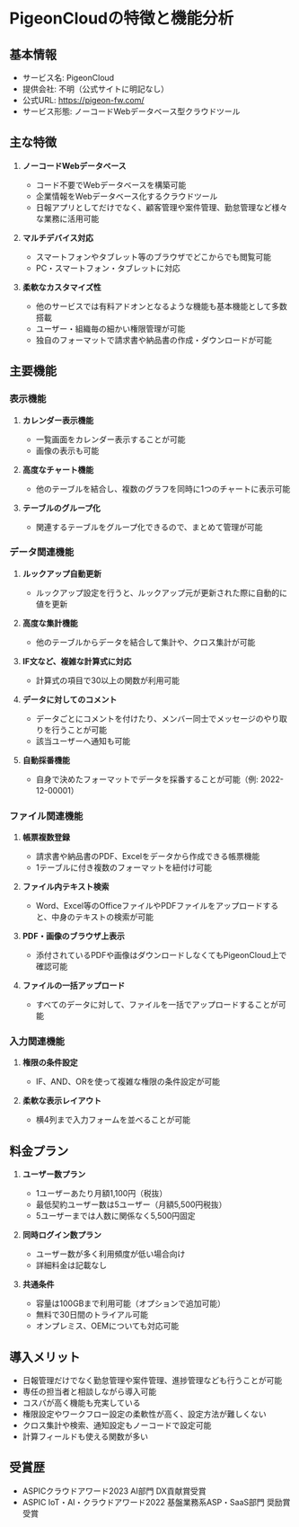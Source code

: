 # PigeonCloudの特徴と機能分析

## 基本情報
- サービス名: PigeonCloud
- 提供会社: 不明（公式サイトに明記なし）
- 公式URL: https://pigeon-fw.com/
- サービス形態: ノーコードWebデータベース型クラウドツール

## 主な特徴
1. **ノーコードWebデータベース**
   - コード不要でWebデータベースを構築可能
   - 企業情報をWebデータベース化するクラウドツール
   - 日報アプリとしてだけでなく、顧客管理や案件管理、勤怠管理など様々な業務に活用可能

2. **マルチデバイス対応**
   - スマートフォンやタブレット等のブラウザでどこからでも閲覧可能
   - PC・スマートフォン・タブレットに対応

3. **柔軟なカスタマイズ性**
   - 他のサービスでは有料アドオンとなるような機能も基本機能として多数搭載
   - ユーザー・組織毎の細かい権限管理が可能
   - 独自のフォーマットで請求書や納品書の作成・ダウンロードが可能

## 主要機能

### 表示機能
1. **カレンダー表示機能**
   - 一覧画面をカレンダー表示することが可能
   - 画像の表示も可能

2. **高度なチャート機能**
   - 他のテーブルを結合し、複数のグラフを同時に1つのチャートに表示可能

3. **テーブルのグループ化**
   - 関連するテーブルをグループ化できるので、まとめて管理が可能

### データ関連機能
1. **ルックアップ自動更新**
   - ルックアップ設定を行うと、ルックアップ元が更新された際に自動的に値を更新

2. **高度な集計機能**
   - 他のテーブルからデータを結合して集計や、クロス集計が可能

3. **IF文など、複雑な計算式に対応**
   - 計算式の項目で30以上の関数が利用可能

4. **データに対してのコメント**
   - データごとにコメントを付けたり、メンバー同士でメッセージのやり取りを行うことが可能
   - 該当ユーザーへ通知も可能

5. **自動採番機能**
   - 自身で決めたフォーマットでデータを採番することが可能（例: 2022-12-00001）

### ファイル関連機能
1. **帳票複数登録**
   - 請求書や納品書のPDF、Excelをデータから作成できる帳票機能
   - 1テーブルに付き複数のフォーマットを紐付け可能

2. **ファイル内テキスト検索**
   - Word、Excel等のOfficeファイルやPDFファイルをアップロードすると、中身のテキストの検索が可能

3. **PDF・画像のブラウザ上表示**
   - 添付されているPDFや画像はダウンロードしなくてもPigeonCloud上で確認可能

4. **ファイルの一括アップロード**
   - すべてのデータに対して、ファイルを一括でアップロードすることが可能

### 入力関連機能
1. **権限の条件設定**
   - IF、AND、ORを使って複雑な権限の条件設定が可能

2. **柔軟な表示レイアウト**
   - 横4列まで入力フォームを並べることが可能

## 料金プラン
1. **ユーザー数プラン**
   - 1ユーザーあたり月額1,100円（税抜）
   - 最低契約ユーザー数は5ユーザー（月額5,500円税抜）
   - 5ユーザーまでは人数に関係なく5,500円固定

2. **同時ログイン数プラン**
   - ユーザー数が多く利用頻度が低い場合向け
   - 詳細料金は記載なし

3. **共通条件**
   - 容量は100GBまで利用可能（オプションで追加可能）
   - 無料で30日間のトライアル可能
   - オンプレミス、OEMについても対応可能

## 導入メリット
- 日報管理だけでなく勤怠管理や案件管理、進捗管理なども行うことが可能
- 専任の担当者と相談しながら導入可能
- コスパが高く機能も充実している
- 権限設定やワークフロー設定の柔軟性が高く、設定方法が難しくない
- クロス集計や検索、通知設定もノーコードで設定可能
- 計算フィールドも使える関数が多い

## 受賞歴
- ASPICクラウドアワード2023 AI部門 DX貢献賞受賞
- ASPIC IoT・AI・クラウドアワード2022 基盤業務系ASP・SaaS部門 奨励賞受賞

